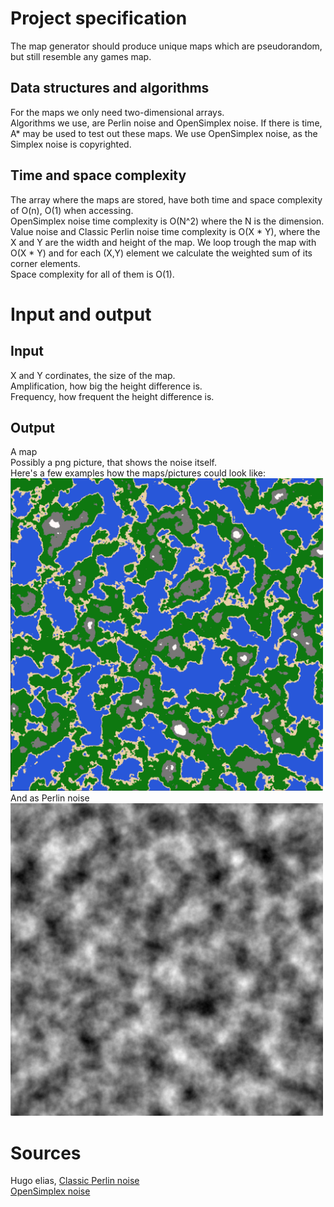 # Project specification  
The map generator should produce unique maps which are pseudorandom, but still resemble any games map.  

## Data structures and algorithms  
For the maps we only need two-dimensional arrays.  
Algorithms we use, are Perlin noise and OpenSimplex noise. If there is time, A\* may be used to test out these maps. We use OpenSimplex noise, as the Simplex noise is copyrighted.  

## Time and space complexity  
The array where the maps are stored, have both time and space complexity of O(n), O(1) when accessing.  
OpenSimplex noise time complexity is O(N^2) where the N is the dimension.
Value noise and Classic Perlin noise time complexity is O(X \* Y), where the X and Y are the width and height of the map. We loop trough the map with O(X \* Y) and for each (X,Y) element we calculate the weighted sum of its corner elements.   
Space complexity for all of them is O(1).  
 
# Input and output  
## Input 
X and Y cordinates, the size of the map.    
Amplification, how big the height difference is.  
Frequency, how frequent the height difference is.  

## Output  
A map  
Possibly a png picture, that shows the noise itself.  
Here's a few examples how the maps/pictures could look like:  
<img src="https://github.com/uberballo/MapGenerator/blob/master/documentation/pictures/gameMap.png" width="500">  
And as Perlin noise  
<img src="https://github.com/uberballo/MapGenerator/blob/master/documentation/pictures/perlinNoise.png" width="500">

# Sources  
Hugo elias, [Classic Perlin noise](http://web.archive.org/web/20160530124230/http://freespace.virgin.net/hugo.elias/models/m_perlin.htm)  
[OpenSimplex noise](https://gist.github.com/KdotJPG/b1270127455a94ac5d19) 
